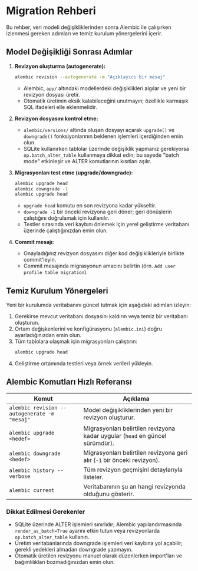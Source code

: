 # Migration Rehberi

Bu rehber, veri modeli değişikliklerinden sonra Alembic ile çalışırken izlenmesi gereken adımları ve temiz kurulum yönergelerini içerir.

## Model Değişikliği Sonrası Adımlar

1. **Revizyon oluşturma (autogenerate):**
   ```bash
   alembic revision --autogenerate -m "Açıklayıcı bir mesaj"
   ```
   * Alembic, `app/` altındaki modellerdeki değişiklikleri algılar ve yeni bir revizyon dosyası üretir.
   * Otomatik üretimin eksik kalabileceğini unutmayın; özellikle karmaşık SQL ifadeleri elle eklenmelidir.

2. **Revizyon dosyasını kontrol etme:**
   * `alembic/versions/` altında oluşan dosyayı açarak `upgrade()` ve `downgrade()` fonksiyonlarının beklenen işlemleri içerdiğinden emin olun.
   * SQLite kullanırken tablolar üzerinde değişiklik yapmanız gerekiyorsa `op.batch_alter_table` kullanmaya dikkat edin; bu sayede "batch mode" etkinleşir ve ALTER komutlarının kısıtları aşılır.

3. **Migrasyonları test etme (upgrade/downgrade):**
   ```bash
   alembic upgrade head
   alembic downgrade -1
   alembic upgrade head
   ```
   * `upgrade head` komutu en son revizyona kadar yükseltir.
   * `downgrade -1` bir önceki revizyona geri döner; geri dönüşlerin çalıştığını doğrulamak için kullanılır.
   * Testler sırasında veri kaybını önlemek için yerel geliştirme veritabanı üzerinde çalıştığınızdan emin olun.

4. **Commit mesajı:**
   * Onayladığınız revizyon dosyasını diğer kod değişiklikleriyle birlikte commit'leyin.
   * Commit mesajında migrasyonun amacını belirtin (örn. `Add user profile table migration`).

## Temiz Kurulum Yönergeleri

Yeni bir kurulumda veritabanını güncel tutmak için aşağıdaki adımları izleyin:

1. Gerekirse mevcut veritabanı dosyasını kaldırın veya temiz bir veritabanı oluşturun.
2. Ortam değişkenlerini ve konfigürasyonu (`alembic.ini`) doğru ayarladığınızdan emin olun.
3. Tüm tablolara ulaşmak için migrasyonları çalıştırın:
   ```bash
   alembic upgrade head
   ```
4. Geliştirme ortamında testleri veya örnek verileri yükleyin.

## Alembic Komutları Hızlı Referansı

| Komut | Açıklama |
| --- | --- |
| `alembic revision --autogenerate -m "mesaj"` | Model değişikliklerinden yeni bir revizyon oluşturur. |
| `alembic upgrade <hedef>` | Migrasyonları belirtilen revizyona kadar uygular (`head` en güncel sürümdür). |
| `alembic downgrade <hedef>` | Migrasyonları belirtilen revizyona geri alır (`-1` bir önceki revizyon). |
| `alembic history --verbose` | Tüm revizyon geçmişini detaylarıyla listeler. |
| `alembic current` | Veritabanının şu an hangi revizyonda olduğunu gösterir. |

### Dikkat Edilmesi Gerekenler

* SQLite üzerinde ALTER işlemleri sınırlıdır; Alembic yapılandırmasında `render_as_batch=True` ayarını etkin tutun veya revizyonlarda `op.batch_alter_table` kullanın.
* Üretim veritabanlarında downgrade işlemleri veri kaybına yol açabilir; gerekli yedekleri almadan downgrade yapmayın.
* Otomatik üretilen revizyonu manuel olarak düzenlerken import'ları ve bağımlılıkları bozmadığınızdan emin olun.

